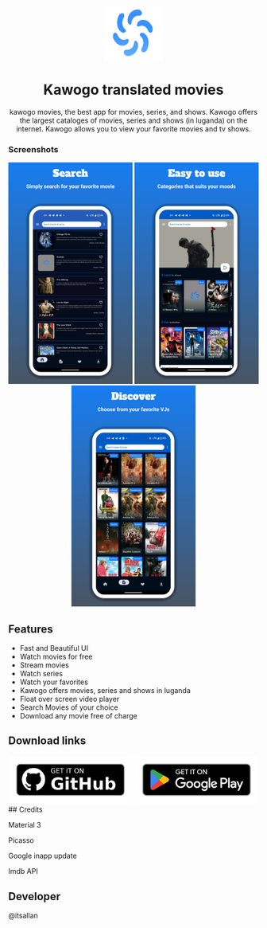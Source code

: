 <div align="center">
<img src="20230516_002914.png" width="120" height="108" >
</div>

<h1 align="center">Kawogo translated movies</h1>
<div align="center">kawogo movies, the best app for movies, series, and shows.
Kawogo offers the largest cataloges of movies, series and shows (in luganda) on the internet.
Kawogo allows you to view your favorite movies and tv shows.</div>

<p>
<div align="center">


</div>
</p>

### Screenshots

<div align="center">
<img src="android-screenshot-1.png" width="250">
<img src="android-screenshot-2.png" width="250">
<img src="android-screenshot-3.png" width="250">


</div>

## Features
* Fast and Beautiful UI
* Watch movies for free
* Stream movies
* Watch series
* Watch your favorites
* Kawogo offers movies, series and shows in luganda
* Float over screen video player
* Search Movies of your choice
* Download any movie free of charge

## Download links
<img src="get-it-on-github.png" width="250">
<img src="68747470733a2f2f706c61792e676f6f676c652e636f6d2f696e746c2f656e5f75732f6261646765732f7374617469632f696d616765732f6261646765732f656e5f62616467655f7765625f67656e657269632e706e67.png" width="250">
## Credits

<a herf="#"> Material 3 </a>

<a herf="#"> Picasso </a>

<a herf="#"> Google inapp update</a>


<a herf="#"> Imdb API</a>

## Developer
@itsallan
